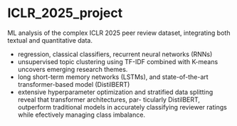 # ICLR_2025_project
ML analysis of the complex ICLR 2025 peer review dataset, integrating both textual and quantitative data. 
- regression, classical classifiers, recurrent neural networks (RNNs)
- unsupervised topic clustering using TF-IDF  combined with K-means uncovers emerging research themes.
- long short-term memory networks (LSTMs), and state-of-the-art transformer-based model (DistilBERT)
- extensive hyperparameter optimization and stratified data splitting reveal that transformer architectures, par-
ticularly DistilBERT, outperform traditional models in accurately classifying reviewer ratings while efectively
managing class imbalance.

